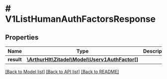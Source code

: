 # # V1ListHumanAuthFactorsResponse

## Properties

Name | Type | Description | Notes
------------ | ------------- | ------------- | -------------
**result** | [**\ArthurHlt\Zitadel\Model\Userv1AuthFactor[]**](Userv1AuthFactor.md) |  | [optional]

[[Back to Model list]](../../README.md#models) [[Back to API list]](../../README.md#endpoints) [[Back to README]](../../README.md)

